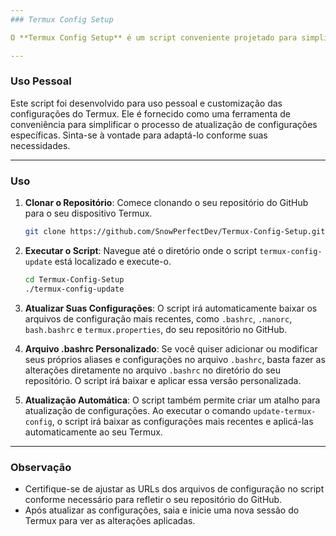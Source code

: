 ```yaml
---
### Termux Config Setup

O **Termux Config Setup** é um script conveniente projetado para simplificar o processo de atualização e aplicação das suas configurações personalizadas no emulador de terminal Termux. Com este script, você pode baixar facilmente as configurações mais recentes do seu repositório no GitHub e aplicá-las automaticamente ao ambiente Termux.

---
```


### Uso Pessoal

Este script foi desenvolvido para uso pessoal e customização das configurações do Termux. Ele é fornecido como uma ferramenta de conveniência para simplificar o processo de atualização de configurações específicas. Sinta-se à vontade para adaptá-lo conforme suas necessidades.

---

### Uso

1. **Clonar o Repositório**: Comece clonando o seu repositório do GitHub para o seu dispositivo Termux.

    ```bash
    git clone https://github.com/SnowPerfectDev/Termux-Config-Setup.git
    ```

2. **Executar o Script**: Navegue até o diretório onde o script `termux-config-update` está localizado e execute-o.

    ```bash
    cd Termux-Config-Setup
    ./termux-config-update
    ```

3. **Atualizar Suas Configurações**: O script irá automaticamente baixar os arquivos de configuração mais recentes, como `.bashrc`, `.nanorc`, `bash.bashrc` e `termux.properties`, do seu repositório no GitHub.

4. **Arquivo .bashrc Personalizado**: Se você quiser adicionar ou modificar seus próprios aliases e configurações no arquivo `.bashrc`, basta fazer as alterações diretamente no arquivo `.bashrc` no diretório do seu repositório. O script irá baixar e aplicar essa versão personalizada.

5. **Atualização Automática**: O script também permite criar um atalho para atualização de configurações. Ao executar o comando `update-termux-config`, o script irá baixar as configurações mais recentes e aplicá-las automaticamente ao seu Termux.

---

### Observação

- Certifique-se de ajustar as URLs dos arquivos de configuração no script conforme necessário para refletir o seu repositório do GitHub.
- Após atualizar as configurações, saia e inicie uma nova sessão do Termux para ver as alterações aplicadas.
